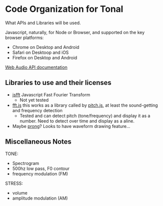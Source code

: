 # Code Organization for Tonal

What APIs and Libraries will be used.

Javascript, naturally, for Node or Browser, and supported on the key browser platforms:

- Chrome on Desktop and Android
- Safari on Desktoop and iOS
- Firefox on Desktop and Android

[Web Audio API documentation](http://chimera.labs.oreilly.com/books/1234000001552/index.html)

## Libraries to use and their licenses

- [jsfft](https://github.com/dntj/jsfft) Javascript Fast Fourier Transform
    - Not yet tested
- [fft.js](https://github.com/JensNockert/fft.js) this works as a library called by [pitch.js](https://github.com/audiocogs/pitch.js), at least the sound-getting and frequency detection
    - Tested and can detect pitch (tone/frequency) and display it as a number. Need to detect over time and display as a aline.
- Maybe [prong](https://github.com/lukebarlow/prong)? Looks to have waveform drawing feature...

## Miscellaneous Notes

TONE:

- Spectrogram
- 500hz low pass, F0 contour
- frequency modulation (FM)

STRESS:

- volume
- amplitude modulation (AM)
